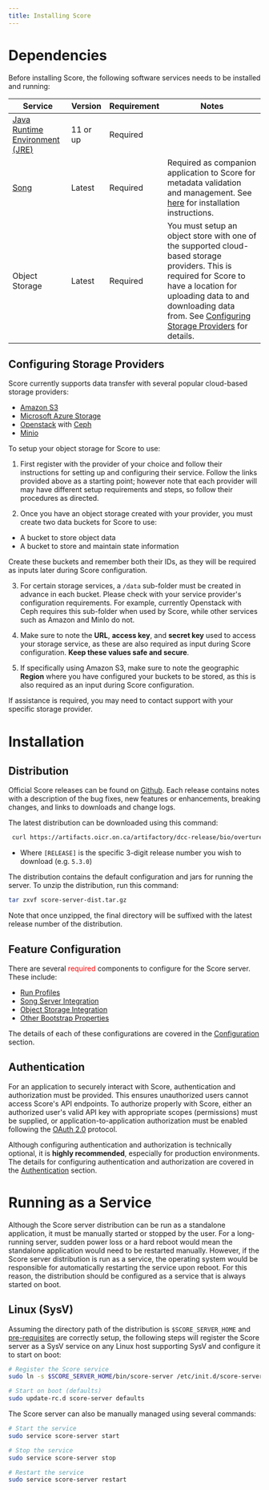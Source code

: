 ```yaml
---
title: Installing Score
---
```


# Dependencies

Before installing Score, the following software services needs to be installed and running:

| Service | Version | Requirement | Notes |
|---------|---------|-------------|-------------|
| [Java Runtime Environment (JRE)](https://www.oracle.com/java/technologies/javase-downloads.html) | 11 or up | Required ||
| [Song](https://github.com/overture-stack/SONG/releases) | Latest | Required | Required as companion application to Score for metadata validation and management.  See [here](/documentation/song/installation) for installation instructions. | 
| Object Storage | Latest | Required | You must setup an object store with one of the supported cloud-based storage providers.  This is required for Score to have a location for uploading data to and downloading data from. See [Configuring Storage Providers](#configuring-storage-providers) for details. |

## Configuring Storage Providers

Score currently supports data transfer with several popular cloud-based storage providers:

* [Amazon S3](https://aws.amazon.com/s3/)
* [Microsoft Azure Storage](https://azure.microsoft.com/en-ca/services/storage/)
* [Openstack](https://www.openstack.org/) with [Ceph](https://ceph.io/)
* [Minio](https://min.io/)

To setup your object storage for Score to use:

1. First register with the provider of your choice and follow their instructions for setting up and configuring their service. Follow the links provided above as a starting point; however note that each provider will may have different setup requirements and steps, so follow their procedures as directed.

2. Once you have an object storage created with your provider, you must create two data buckets for Score to use:

* A bucket to store object data
* A bucket to store and maintain state information

Create these buckets and remember both their IDs, as they will be required as inputs later during Score configuration.

3. For certain storage services, a `/data` sub-folder must be created in advance in each bucket.  Please check with your service provider's configuration requirements.  For example, currently Openstack with Ceph requires this sub-folder when used by Score, while other services such as Amazon and MinIo do not.

4. Make sure to note the **URL**, **access key**, and **secret key** used to access your storage service, as these are also required as input during Score configuration.  **Keep these values safe and secure**.

5. If specifically using Amazon S3, make sure to note the geographic **Region** where you have configured your buckets to be stored, as this is also required as an input during Score configuration.

If assistance is required, you may need to contact support with your specific storage provider.

# Installation

## Distribution

Official Score releases can be found on [Github](https://github.com/overture-stack/SCORE/releases). Each release contains notes with a description of the bug fixes, new features or enhancements, breaking changes, and links to downloads and change logs. 

The latest distribution can be downloaded using this command:

```bash
 curl https://artifacts.oicr.on.ca/artifactory/dcc-release/bio/overture/score-server/[RELEASE]/score-server-[RELEASE]-dist.tar.gz -Ls -o score-server-dist.tar.gz    
```

* Where `[RELEASE]` is the specific 3-digit release number you wish to download (e.g. `5.3.0`)

The distribution contains the default configuration and jars for running the server.  To unzip the distribution, run this command:

```bash
tar zxvf score-server-dist.tar.gz
```

Note that once unzipped, the final directory will be suffixed with the latest release number of the distribution.

## Feature Configuration

There are several <span style="color:red"> required</span> components to configure for the Score server.  These include:

- [Run Profiles](/documentation/score/installation/configuration/profiles) 
- [Song Server Integration](/documentation/score/installation/configuration/song) 
- [Object Storage Integration](/documentation/score/installation/configuration/object-storage)
- [Other Bootstrap Properties](/documentation/score/installation/configuration/bootstrap)

The details of each of these configurations are covered in the [Configuration](/documentation/score/installation/configuration/) section. 

## Authentication

For an application to securely interact with Score, authentication and authorization must be provided.  This ensures unauthorized users cannot access Score's API endpoints.  To authorize properly with Score, either an authorized user's valid API key with appropriate scopes (permissions) must be supplied, or application-to-application authorization must be enabled following the [OAuth 2.0](https://oauth.net/2/) protocol.

Although configuring authentication and authorization is technically optional, it is **highly recommended**, especially for production environments.  The details for configuring authentication and authorization are covered in the [Authentication](/documentation/score/installation/authentication) section.

#  Running as a Service

Although the Score server distribution can be run as a standalone application, it must be manually started or stopped by the user.  For a long-running server, sudden power loss or a hard reboot would mean the standalone application would need to be restarted manually.  However, if the Score server distribution is run as a service, the operating system would be responsible for automatically restarting the service upon reboot. For this reason, the distribution should be configured as a service that is always started on boot.

## Linux (SysV)

Assuming the directory path of the distribution is `$SCORE_SERVER_HOME` and [pre-requisites](/documentation/score/installation/installation/#dependencies) are correctly setup, the following steps will register the Score server as a SysV service on any Linux host supporting SysV and configure it to start on boot:

``` bash
# Register the Score service
sudo ln -s $SCORE_SERVER_HOME/bin/score-server /etc/init.d/score-server

# Start on boot (defaults)
sudo update-rc.d score-server defaults
```

The Score server can also be manually managed using several commands:

``` bash
# Start the service
sudo service score-server start

# Stop the service
sudo service score-server stop

# Restart the service
sudo service score-server restart
```